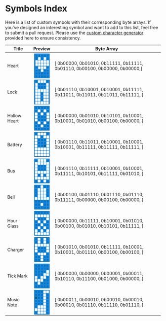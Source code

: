 # Symbols Index

Here is a list of custom symbols with their corresponding byte arrays. If you've designed an interesting symbol and want to add to this list, feel free to submit a pull request. Please use the [custom character generator](./lcd-custom-char-generator.md) provided here to ensure consistency.

<style>
    /* .preview-symbol{
        width:50px;
        height:80px;
    } */
    .preview-symbol {
        width: 50px;
        height: 80px;
        display: block;
        margin-left: auto;
        margin-right: auto;
        vertical-align: middle;

    }
</style>
<table>
    <thead>
        <tr>
            <th>Title</th>
            <th>Preview</th>
            <th>Byte Array</th>
        </tr>
    </thead>
    <tbody>
        <tr>
            <td>Heart</th>
            <td><img class="preview-symbol" src="./images/custom-chars/heart.png" alt="heart"></td>
            <td>[ 0b00000, 0b01010, 0b11111, 0b11111, 0b01110, 0b00100, 0b00000, 0b00000,]</td>
        </tr>
        <tr>
            <td>Lock</th>
            <td><img class="preview-symbol" src="./images/custom-chars/lock.png" alt="lock"></td>
            <td>[ 0b01110, 0b10001, 0b10001, 0b11111, 0b11011, 0b11011, 0b11011, 0b11111, ]</td>
        </tr>
        <tr>
            <td>Hollow Heart</th>
            <td><img class="preview-symbol" src="./images/custom-chars/hollow-heart.png" alt="hollow-heart"></td>
            <td>[ 0b00000, 0b01010, 0b10101, 0b10001, 0b10001, 0b01010, 0b00100, 0b00000, ]</td>
        </tr>
        <tr>
            <td>Battery</th>
            <td><img class="preview-symbol" src="./images/custom-chars/battery.png" alt="battery"></td>
            <td>[ 0b01110, 0b11011, 0b10001, 0b10001, 0b10001, 0b11111, 0b11111, 0b11111, ]</td>
        </tr>
        <tr>
            <td>Bus</th>
            <td><img class="preview-symbol" src="./images/custom-chars/bus.png" alt="bus"></td>
            <td>[ 0b01110, 0b11111, 0b10001, 0b10001, 0b11111, 0b10101, 0b11111, 0b01010, ]</td>
        </tr>
        <tr>
            <td>Bell</th>
            <td><img class="preview-symbol" src="./images/custom-chars/bell.png" alt="bell"></td>
            <td>[ 0b00100, 0b01110, 0b01110, 0b01110, 0b11111, 0b00000, 0b00100, 0b00000, ]</td>
        </tr>
        <tr>
            <td>Hour Glass</th>
            <td><img class="preview-symbol" src="./images/custom-chars/hour-glass.png" alt="hour glass"></td>
            <td>[ 0b00000, 0b11111, 0b10001, 0b01010, 0b00100, 0b01010, 0b10101, 0b11111, ]</td>
        </tr>
        <tr>
            <td>Charger</th>
            <td><img class="preview-symbol" src="./images/custom-chars/charger.png" alt="charger"></td>
            <td>[ 0b01010, 0b01010, 0b11111, 0b10001, 0b10001, 0b01110, 0b00100, 0b00100, ]</td>
        </tr>
        <tr>
            <td>Tick Mark</th>
            <td><img class="preview-symbol" src="./images/custom-chars/tick-mark.png" alt="Tick Mark"></td>
            <td>[ 0b00000, 0b00000, 0b00001, 0b00011, 0b10110, 0b11100, 0b01000, 0b00000, ]</td>
        </tr>
        <tr>
            <td>Music Note</th>
            <td><img class="preview-symbol" src="./images/custom-chars/music-note.png" alt="Music note"></td>
            <td>[ 0b00011, 0b00010, 0b00010, 0b00010, 0b00010, 0b01110, 0b11110, 0b01110, ]</td>
        </tr>
    </tbody>
</table>
